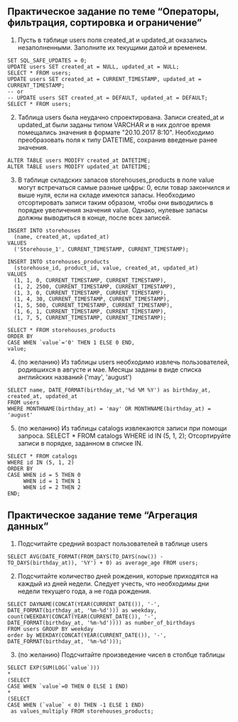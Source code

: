 ## Практическое задание по теме “Операторы, фильтрация, сортировка и ограничение”
1. Пусть в таблице users поля created_at и updated_at оказались незаполненными. Заполните их текущими датой и временем.  
```
SET SQL_SAFE_UPDATES = 0;  
UPDATE users SET created_at = NULL, updated_at = NULL;  
SELECT * FROM users;  
UPDATE users SET created_at = CURRENT_TIMESTAMP, updated_at = CURRENT_TIMESTAMP;  
-- or  
-- UPDATE users SET created_at = DEFAULT, updated_at = DEFAULT;  
SELECT * FROM users;  
```
2. Таблица users была неудачно спроектирована. Записи created_at и updated_at были заданы типом VARCHAR и в них долгое время помещались значения в формате "20.10.2017 8:10". Необходимо преобразовать поля к типу DATETIME, сохранив введеные ранее значения.  
```
ALTER TABLE users MODIFY created_at DATETIME;  
ALTER TABLE users MODIFY updated_at DATETIME;  
```
3. В таблице складских запасов storehouses_products в поле value могут встречаться самые разные цифры: 0, если товар закончился и выше нуля, если на складе имеются запасы. Необходимо отсортировать записи таким образом, чтобы они выводились в порядке увеличения значения value. Однако, нулевые запасы должны выводиться в конце, после всех записей.  
```
INSERT INTO storehouses
  (name, created_at, updated_at)
VALUES
  ('Storehouse_1', CURRENT_TIMESTAMP, CURRENT_TIMESTAMP);
  
INSERT INTO storehouses_products
  (storehouse_id, product_id, value, created_at, updated_at)
VALUES
  (1, 1, 0, CURRENT_TIMESTAMP, CURRENT_TIMESTAMP),
  (1, 2, 2500, CURRENT_TIMESTAMP, CURRENT_TIMESTAMP),
  (1, 3, 0, CURRENT_TIMESTAMP, CURRENT_TIMESTAMP),
  (1, 4, 30, CURRENT_TIMESTAMP, CURRENT_TIMESTAMP),
  (1, 5, 500, CURRENT_TIMESTAMP, CURRENT_TIMESTAMP),
  (1, 6, 1, CURRENT_TIMESTAMP, CURRENT_TIMESTAMP),
  (1, 7, 5, CURRENT_TIMESTAMP, CURRENT_TIMESTAMP);

SELECT * FROM storehouses_products
ORDER BY
CASE WHEN `value`='0' THEN 1 ELSE 0 END,
value;
```
4. (по желанию) Из таблицы users необходимо извлечь пользователей, родившихся в августе и мае. Месяцы заданы в виде списка английских названий ('may', 'august')  
```
SELECT name, DATE_FORMAT(birthday_at,'%d %M %Y') as birthday_at, created_at, updated_at
FROM users
WHERE MONTHNAME(birthday_at) = 'may' OR MONTHNAME(birthday_at) = 'august'  
```
5. (по желанию) Из таблицы catalogs извлекаются записи при помощи запроса. SELECT * FROM catalogs WHERE id IN (5, 1, 2); Отсортируйте записи в порядке, заданном в списке IN.  
```
SELECT * FROM catalogs
WHERE id IN (5, 1, 2)
ORDER BY
CASE WHEN id = 5 THEN 0
	 WHEN id = 1 THEN 1
	 WHEN id = 2 THEN 2
END;  
```

## Практическое задание теме “Агрегация данных”  
1. Подсчитайте средний возраст пользователей в таблице users  
```
SELECT AVG(DATE_FORMAT(FROM_DAYS(TO_DAYS(now()) - TO_DAYS(birthday_at)), '%Y') + 0) as average_age FROM users;  
```
2. Подсчитайте количество дней рождения, которые приходятся на каждый из дней недели. Следует учесть, что необходимы дни недели текущего года, а не года рождения.  
```
SELECT DAYNAME(CONCAT(YEAR(CURRENT_DATE()), '-', DATE_FORMAT(birthday_at, '%m-%d'))) as weekday,
count(WEEKDAY(CONCAT(YEAR(CURRENT_DATE()), '-', DATE_FORMAT(birthday_at, '%m-%d')))) as number_of_birthdays
FROM users GROUP BY weekday
order by WEEKDAY(CONCAT(YEAR(CURRENT_DATE()), '-', DATE_FORMAT(birthday_at, '%m-%d')));  
```
3. (по желанию) Подсчитайте произведение чисел в столбце таблицы  
```
SELECT EXP(SUM(LOG(`value`)))
*
(SELECT
CASE WHEN `value`=0 THEN 0 ELSE 1 END)
*
(SELECT
CASE WHEN (`value` < 0) THEN -1 ELSE 1 END) 
 as values_multiply FROM storehouses_products;  
```

